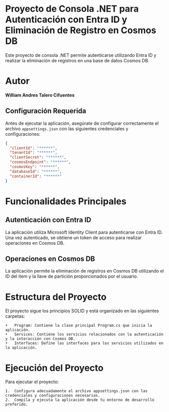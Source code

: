 # Proyecto de Consola .NET para Autenticación con Entra ID y Eliminación de Registro en Cosmos DB

Este proyecto de consola .NET permite autenticarse utilizando Entra ID y realizar la eliminación de registros en una base de datos Cosmos DB.

# Autor
**William Andres Talero Cifuentes**

## Configuración Requerida

Antes de ejecutar la aplicación, asegúrate de configurar correctamente el archivo `appsettings.json` con las siguientes credenciales y configuraciones:

```json
{
  "clientId": "******",
  "tenantId": "******",
  "clientSecret": "******",
  "cosmosEndpoint": "******",
  "cosmosKey": "******",
  "databaseId": "******",
  "containerId": "******"
}
```

# Funcionalidades Principales

## Autenticación con Entra ID

La aplicación utiliza Microsoft Identity Client para autenticarse con Entra ID. Una vez autenticado, se obtiene un token de acceso para realizar operaciones en Cosmos DB.

## Operaciones en Cosmos DB

La aplicación permite la eliminación de registros en Cosmos DB utilizando el ID del item y la llave de partición proporcionados por el usuario.

# Estructura del Proyecto

El proyecto sigue los principios SOLID y está organizado en las siguientes carpetas:

	•	Program: Contiene la clase principal Program.cs que inicia la aplicación.
	•	Services: Contiene los servicios relacionados con la autenticación y la interacción con Cosmos DB.
	•	Interfaces: Define las interfaces para los servicios utilizados en la aplicación.

# Ejecución del Proyecto

Para ejecutar el proyecto:

	1.	Configura adecuadamente el archivo appsettings.json con las credenciales y configuraciones necesarias.
	2.	Compila y ejecuta la aplicación desde tu entorno de desarrollo preferido.

